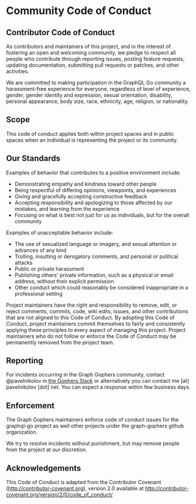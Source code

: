# Community Code of Conduct

## Contributor Code of Conduct

As contributors and maintainers of this project, and in the interest of fostering
an open and welcoming community, we pledge to respect all people who contribute
through reporting issues, posting feature requests, updating documentation,
submitting pull requests or patches, and other activities.

We are committed to making participation in the GraphQL Go community a harassment-free experience for everyone, regardless of level of experience, gender, gender identity and expression, sexual orientation, disability, personal appearance, body size, race, ethnicity, age, religion, or nationality.

## Scope

This code of conduct applies both within project spaces and in public spaces when an individual is representing the project or its community.

## Our Standards

Examples of behavior that contributes to a positive environment include:

* Demonstrating empathy and kindness toward other people
* Being respectful of differing opinions, viewpoints, and experiences
* Giving and gracefully accepting constructive feedback
* Accepting responsibility and apologizing to those affected by our mistakes,
  and learning from the experience
* Focusing on what is best not just for us as individuals, but for the
  overall community

Examples of unacceptable behavior include:

* The use of sexualized language or imagery, and sexual attention or
  advances of any kind
* Trolling, insulting or derogatory comments, and personal or political attacks
* Public or private harassment
* Publishing others' private information, such as a physical or email
  address, without their explicit permission
* Other conduct which could reasonably be considered inappropriate in a
  professional setting

Project maintainers have the right and responsibility to remove, edit, or reject comments, commits, code, wiki edits, issues, and other contributions that are not aligned to this Code of Conduct.
By adopting this Code of Conduct, project maintainers commit themselves to fairly and consistently applying these principles to every aspect
of managing this project.
Project maintainers who do not follow or enforce the Code of
Conduct may be permanently removed from the project team.

## Reporting

For incidents occurring in the Graph Gophers community, contact @pavelnikolov in [the Gophers Slack](https://gophers.slack.com/) or alternatively you can contact  me [at] pavelnikolov [dot] net. You can expect a response within few business days.

## Enforcement

The Graph Gophers maintainers enforce code of conduct issues for the graphql-go project as well other projects under the graph-gophers github organization.

We try to resolve incidents without punishment, but may remove people from the project at our discretion.

## Acknowledgements

This Code of Conduct is adapted from the Contributor Covenant
(http://contributor-covenant.org), version 2.0 available at
http://contributor-covenant.org/version/2/0/code_of_conduct/
